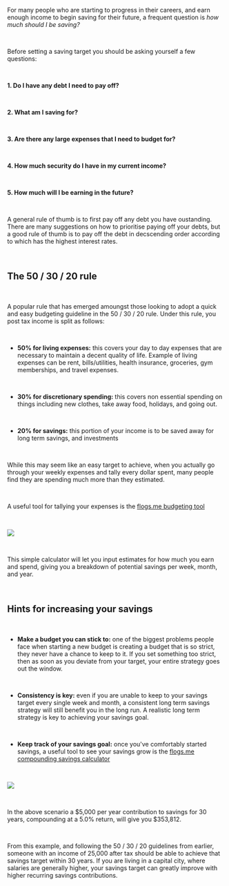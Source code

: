 For many people who are starting to progress in their careers, and earn enough income to begin saving for their future, a frequent question is _how much should I be saving?_

&nbsp;
&nbsp;

Before setting a saving target you should be asking yourself a few questions:

&nbsp;
&nbsp;

**1. Do I have any debt I need to pay off?**

&nbsp;

**2. What am I saving for?**

&nbsp;

**3. Are there any large expenses that I need to budget for?**

&nbsp;

**4. How much security do I have in my current income?**

&nbsp;

**5. How much will I be earning in the future?**

&nbsp;
&nbsp;

A general rule of thumb is to first pay off any debt you have oustanding. There are many suggestions on how to prioritise paying off your debts, but a good rule of thumb is to pay off the debt in decscending order according to which has the highest interest rates.

&nbsp;
&nbsp;

## The 50 / 30 / 20 rule

&nbsp;
&nbsp;

A popular rule that has emerged amoungst those looking to adopt a quick and easy budgeting guideline in the 50 / 30 / 20 rule. Under this rule, you post tax income is split as follows:

&nbsp;
&nbsp;

- **50% for living expenses:** this covers your day to day expenses that are necessary to maintain a decent quality of life. Example of living expenses can be rent, bills/utilities, health insurance, groceries, gym memberships, and travel expenses.

&nbsp;
&nbsp;

- **30% for discretionary spending:** this covers non essential spending on things including new clothes, take away food, holidays, and going out.

&nbsp;
&nbsp;

- **20% for savings:** this portion of your income is to be saved away for long term savings, and investments

&nbsp;
&nbsp;

While this may seem like an easy target to achieve, when you actually go through your weekly expenses and tally every dollar spent, many people find they are spending much more than they estimated.

&nbsp;
&nbsp;

A useful tool for tallying your expenses is the [flogs.me budgeting tool](https://flogs.me/tools#budget)

&nbsp;
&nbsp;

<img class="blog-content-img-medium" src="https://i.imgur.com/Y5CzfuM.jpg" />

&nbsp;
&nbsp;

This simple calculator will let you input estimates for how much you earn and spend, giving you a breakdown of potential savings per week, month, and year.

&nbsp;
&nbsp;

## Hints for increasing your savings

&nbsp;
&nbsp;

- **Make a budget you can stick to:** one of the biggest problems people face when starting a new budget is creating a budget that is so strict, they never have a chance to keep to it. If you set something too strict, then as soon as you deviate from your target, your entire strategy goes out the window.

&nbsp;
&nbsp;

- **Consistency is key:** even if you are unable to keep to your savings target every single week and month, a consistent long term savings strategy will still benefit you in the long run. A realistic long term strategy is key to achieving your savings goal.

&nbsp;
&nbsp;

- **Keep track of your savings goal:** once you've comfortably started savings, a useful tool to see your savings grow is the [flogs.me compounding savings calculator](https://flogs.me/tools#compound)

&nbsp;
&nbsp;

<img class="blog-content-img-medium" src="https://i.imgur.com/tR6GMhj.jpg" />

&nbsp;
&nbsp;

In the above scenario a $5,000 per year contribution to savings for 30 years, compounding at a 5.0% return, will give you $353,812.

&nbsp;
&nbsp;

From this example, and following the 50 / 30 / 20 guidelines from earlier, someone with an income of 25,000 after tax should be able to achieve that savings target within 30 years. If you are living in a capital city, where salaries are generally higher, your savings target can greatly improve with higher recurring savings contributions.
